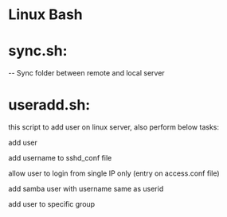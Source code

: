 # Linux  Bash

# sync.sh:

-- Sync folder between remote and local server

# useradd.sh:

this script to add user on linux server, also perform below tasks:

add user

add username to sshd_conf file

allow user to login from single IP only (entry on access.conf file)

add samba user with username same as userid

add user to specific group

